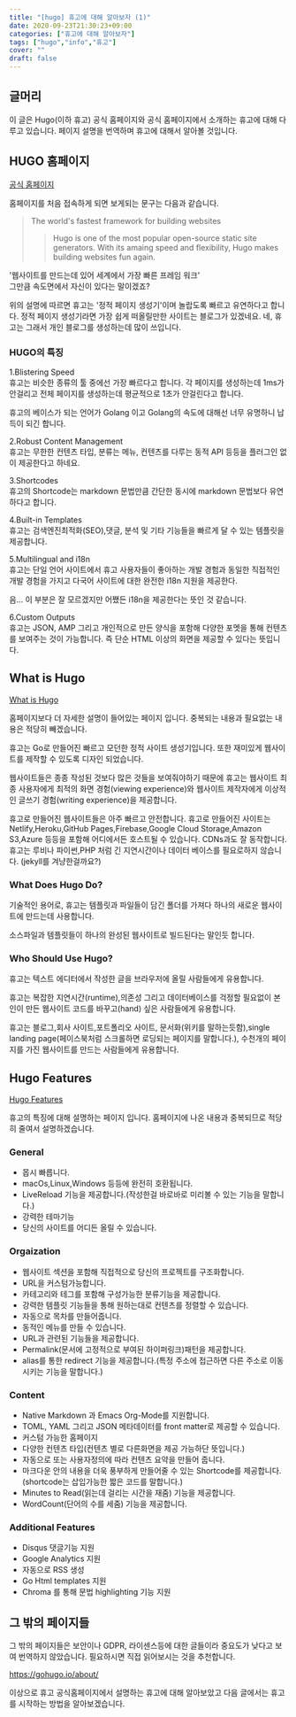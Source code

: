 ```yaml
---
title: "[hugo] 휴고에 대해 알아보자 (1)"
date: 2020-09-23T21:30:23+09:00
categories: ["휴고에 대해 알아보자"]
tags: ["hugo","info","휴고"]
cover: ""
draft: false 
---
```


## 글머리

이 글은 Hugo(이하 휴고) 공식 홈페이지와 공식 홈페이지에서 소개하는 휴고에 대해 다루고 있습니다. 페이지 설명을 번역하며 휴고에 대해서 알아볼 것입니다.

## HUGO 홈페이지

[공식 홈페이지](http://gohugo.io)

홈페이지를 처음 접속하게 되면 보게되는 문구는 다음과 같습니다.  

> The world's fastest framework for building websites
>> Hugo is one of the most popular open-source static site generators. With its amaing speed and flexibility, Hugo makes building websites fun again.

'웹사이트를 만드는데 있어 세계에서 가장 빠른 프레임 워크'  
그만큼 속도면에서 자신이 있다는 말이겠죠?

위의 설명에 따르면 휴고는 '정적 페이지 생성기'이며 놀랍도록 빠르고 유연하다고 합니다. 정적 페이지 생성기라면 가장 쉽게 떠올릴만한 사이트는 블로그가 있겠네요. 네, 휴고는 그래서 개인 블로그를 생성하는데 많이 쓰입니다. 

### HUGO의 특징

1.Blistering Speed  
휴고는 비슷한 종류의 툴 중에선 가장 빠르다고 합니다. 각 페이지를 생성하는데 1ms가 안걸리고 전체 페이지를 생성하는데 평균적으로 1초가 안걸린다고 합니다.

휴고의 베이스가 되는 언어가 Golang 이고 Golang의 속도에 대해선 너무 유명하니 납득이 되긴 합니다.

2.Robust Content Management  
휴고는 무한한 컨텐츠 타입, 분류는 메뉴, 컨텐츠를 다루는 동적 API 등등을 플러그인 없이 제공한다고 하네요.

3.Shortcodes   
휴고의 Shortcode는 markdown 문법만큼 간단한 동시에 markdown 문법보다 유연하다고 합니다. 

4.Built-in Templates  
휴고는 검색엔진최적화(SEO),댓글, 분석 및 기타 기능들을 빠르게 달 수 있는 템플릿을 제공합니다.

5.Multilingual and i18n  
휴고는 단일 언어 사이트에서 휴고 사용자들이 좋아하는 개발 경험과 동일한 직접적인 개발 경험을 가지고 다국어 사이트에 대한 완전한 i18n 지원을 제공한다. 

음... 이 부분은 잘 모르겠지만 어쨌든 i18n을 제공한다는 뜻인 것 같습니다.

6.Custom Outputs  
휴고는 JSON, AMP 그리고 개인적으로 만든 양식을 포함해 다양한 포멧을 통해 컨텐츠를 보여주는 것이 가능합니다. 즉 단순 HTML 이상의 화면을 제공할 수 있다는 뜻입니다.

## What is Hugo

[What is Hugo](https://gohugo.io/about/what-is-hugo)

홈페이지보다 더 자세한 설명이 들어있는 페이지 입니다. 
중복되는 내용과 필요없는 내용은 적당히 빼겠습니다.

휴고는 Go로 만들어진 빠르고 모던한 정적 사이트 생성기입니다. 또한 재미있게 웹사이트를 제작할 수 있도록 디자인 되었습니다.

웹사이트들은 종종 작성된 것보다 많은 것들을 보여줘야하기 때문에 휴고는 웹사이트 최종 사용자에게 최적의 화면 경험(viewing experience)와 웹사이트 제작자에게 이상적인 글쓰기 경험(writing experience)을 제공합니다. 

휴고로 만들어진 웹사이트들은 아주 빠르고 안전합니다. 휴고로 만들어진 사이트는 Netlify,Heroku,GitHub Pages,Firebase,Google Cloud Storage,Amazon S3,Azure 등등을 포함해 어디에서든 호스트될 수 있습니다. CDNs과도 잘 동작합니다. 휴고는 루비나 파이썬,PHP 처럼 긴 지연시간이나 데이터 베이스를 필요로하지 않습니다. (jekyll를 겨냥한걸까요?)

### What Does Hugo Do?

기술적인 용어로, 휴고는 템플릿과 파일들이 담긴 폴더를 가져다 하나의 새로운 웹사이트에 만드는데 사용합니다.

소스파일과 템플릿들이 하나의 완성된 웹사이트로 빌드된다는 말인듯 합니다.

### Who Should Use Hugo?
 
휴고는 텍스트 에디터에서 작성한 글을 브라우저에 올릴 사람들에게 유용합니다.

휴고는 복잡한 지연시간(runtime),의존성 그리고 데이터베이스를 걱정할 필요없이 본인이 만든 웹사이트 코드를 바꾸고(hand) 싶은 사람들에게 유용합니다.

휴고는 블로그,회사 사이트,포트폴리오 사이트, 문서화(위키를 말하는듯함),single landing page(페이스북처럼 스크롤하면 로딩되는 페이지를 말합니다.), 수천개의 페이지를 가진 웹사이트를 만드는 사람들에게 유용합니다.

## Hugo Features

[Hugo Features](https://gohugo.io/about/features)

휴고의 특징에 대해 설명하는 페이지 입니다. 홈페이지에 나온 내용과 중복되므로 적당히 줄여서 설명하겠습니다.

### General

* 몹시 빠릅니다.
* macOs,Linux,Windows 등등에 완전히 호환됩니다.
* LiveReload 기능을 제공합니다.(작성한걸 바로바로 미리볼 수 있는 기능을 말합니다.)
* 강력한 테마기능
* 당신의 사이트를 어디든 올릴 수 있습니다. 

### Orgaization

* 웹사이트 섹션을 포함해 직접적으로 당신의 프로젝트를 구조화합니다.
* URL을 커스텀가능합니다.
* 카테고리와 테그를 포함해 구성가능한 분류기능을 제공합니다.
* 강력한 템플릿 기능들을 통해 원하는대로 컨텐츠를 정렬할 수 있습니다.   
* 자동으로 목차를 만들어줍니다.
* 동적인 메뉴를 만들 수 있습니다.
* URL과 관련된 기능들을 제공합니다.
* Permalink(문서에 고정적으로 부여된 하이퍼링크)패턴을 제공합니다.
* alias를 통한 redirect 기능을 제공합니다.(특정 주소에 접근하면 다른 주소로 이동시키는 기능을 말합니다.)

### Content
* Native Markdown 과 Emacs Org-Mode를 지원합니다.
* TOML, YAML 그리고 JSON 메타데이터를 front matter로 제공할 수 있습니다. 
* 커스텀 가능한 홈페이지
* 다양한 컨텐츠 타입(컨텐츠 별로 다른화면을 제공 가능하단 뜻입니다.)
* 자동으로 또는 사용자정의에 따라 컨텐츠 요약을 만들어 줍니다.
* 마크다운 안의 내용을 더욱 풍부하게 만들어줄 수 있는 Shortcode를 제공합니다.(shortcode는 삽입가능한 짧은 코드를 말합니다.)
* Minutes to Read(읽는데 걸리는 시간을 재줌) 기능을 제공합니다.
* WordCount(단어의 수를 세줌) 기능을 제공합니다.

### Additional Features
* Disqus 댓글기능 지원
* Google Analytics 지원
* 자동으로 RSS 생성
* Go Html templates 지원
* Chroma 를 통해 문법 highlighting 기능 지원

## 그 밖의 페이지들
그 밖의 페이지들은 보안이나 GDPR, 라이센스등에 대한 글들이라 중요도가 낮다고 보여 번역하지 않았습니다. 필요하시면 직접 읽어보시는 것을 추천합니다.

https://gohugo.io/about/

이상으로 휴고 공식홈페이지에서 설명하는 휴고에 대해 알아보았고 다음 글에서는 휴고를 시작하는 방법을 알아보겠습니다.